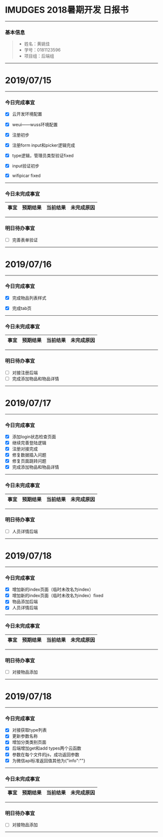 # IMUDGES 2018暑期开发 日报书
-------


### 基本信息
> * 姓名：黄姚佳
> * 学号：0181123596
> * 项目组：后端组

-------


# 2019/07/15

-------

### 今日完成事宜
- [x]  云开发环境配置
- [x]  weui——wuss环境配置
- [x]  注册初步
- [x]  注册form input和picker逻辑完成
- [x]  type逻辑，管理员类型验证fixed
- [x]  input验证初步
- [x]  wifipicar fixed
        



-----
### 今日未完成事宜


| 事宜     |预期结果| 当前结果  | 未完成原因   | 
| --------   | -----:  | -----:  | :----:  |



------
### 明日待办事宜
- [ ] 完善表单验证
-------

# 2019/07/16

-------

### 今日完成事宜
- [x]  完成物品列表样式
- [x]  完成tab页 


-----
### 今日未完成事宜


| 事宜     |预期结果| 当前结果  | 未完成原因   | 
| --------   | -----:  | -----:  | :----:  |


------
### 明日待办事宜
- [ ] 对接注册后端
- [ ] 完成添加物品和物品详情
-------
# 2019/07/17

-------

### 今日完成事宜
- [x]  添加login状态检查页面
- [x]  继续完善登陆逻辑
- [x]  注册对接完成
- [x]  修复数据插入问题
- [x]  修复页面跳转问题
- [x]  完成添加物品和物品详情

-----
### 今日未完成事宜


| 事宜     |预期结果| 当前结果  | 未完成原因   | 
| --------   | -----:  | -----:  | :----:  |


------
### 明日待办事宜
- [ ] 人员详情后端
-------
# 2019/07/18

-------

### 今日完成事宜
- [x]  增加新的index页面（临时未改名为index）
- [x]  增加新的index页面（临时未改名为index）fixed
- [x]  物品添加后端
- [x]  人员详情后端

-----
### 今日未完成事宜


| 事宜     |预期结果| 当前结果  | 未完成原因   | 
| --------   | -----:  | -----:  | :----:  |


------
### 明日待办事宜
- [ ] 对接物品添加
-------
# 2019/07/18

-------

### 今日完成事宜
- [x]  对接获取type列表
- [x]  更新参数名称
- [x]  增加分类类别页面
- [x]  后端增加get和add types两个云函数
- [x]  参数在每个文件的js，成功返回参数
- [x]  为微信api标准返回值其他为{"info":""}

-----
### 今日未完成事宜


| 事宜     |预期结果| 当前结果  | 未完成原因   | 
| --------   | -----:  | -----:  | :----:  |


------
### 明日待办事宜
- [ ] 对接物品添加
-------





